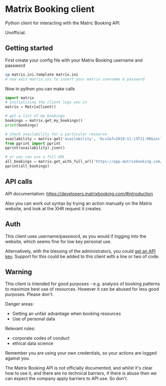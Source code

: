 # Matrix Booking client

Python client for interacting with the Matric Booking API.

Unofficial.

## Getting started

First create your config file with your Matrix Booking username and password

```bash
cp matrix.ini.template matrix.ini
# now edit matrix.ini to insert your matrix username & password
```

Now in python you can make calls

```python
import matrix
# initializing the client logs you in
matrix = MatrixClient()

# get a list of my bookings
bookings = matrix.get_my_bookings()
print(bookings)

# check availability for a particular resource
availability = matrix.get('availability', 'bc=1&f=2019-11-13T11:00&include=locations&include=bookingSettings&include=timeslots&l=718321&status=available')
from pprint import pprint
pprint(availability).json()

# or you can use a full URL
all_bookings = matrix.get_with_full_url('https://app.matrixbooking.com/api/v1/user/current/bookings?include=locations&include=visit&include=facilities&include=extras&include=bookingSettings&include=layouts')
pprint(all_bookings)
```

## API calls

API documentation: https://developers.matrixbooking.com/#introduction

Also you can work out syntax by trying an action manually on the Matrix website, and look at the XHR request it creates.

## Auth

This client uses username/password, as you would if logging into the website, which seems fine for low key personal use.

Alternatively, with the blessing of the administrators, you could [get an API key](https://developers.matrixbooking.com/#authentication). Support for this could be added to this client with a line or two of code.

## Warning

This client is intended for good purposes - e.g. analysis of booking patterns to maximize best use of resources. However it can be abused for less good purposes. Please don't.

Danger areas:

* Getting an unfair advantage when booking resources
* Use of personal data

Relevant rules:

* corporate codes of conduct
* ethical data science

Remember you are using your own credentials, so your actions are logged against you.

The Matrix Booking API is not officially documented, and whilst it's clear how to use it, and there are no technical barriers, if there is abuse then we can expect the company apply barriers to API use. So don't.
